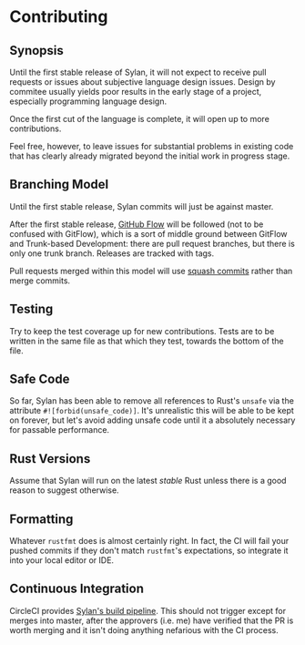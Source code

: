 # Contributing

## Synopsis

Until the first stable release of Sylan, it will not expect to receive pull
requests or issues about subjective language design issues. Design by commitee
usually yields poor results in the early stage of a project, especially
programming language design.

Once the first cut of the language is complete, it will open up to more
contributions.

Feel free, however, to leave issues for substantial problems in existing code
that has clearly already migrated beyond the initial work in progress stage.

## Branching Model

Until the first stable release, Sylan commits will just be against master.

After the first stable release, [GitHub
Flow](https://guides.github.com/introduction/flow/) will be followed (not to be
confused with GitFlow), which is a sort of middle ground between GitFlow and
Trunk-based Development: there are pull request branches, but there is only one
trunk branch. Releases are tracked with tags.

Pull requests merged within this model will use [squash
commits](https://github.blog/2016-04-01-squash-your-commits/) rather than merge
commits.

## Testing

Try to keep the test coverage up for new contributions. Tests are to be written
in the same file as that which they test, towards the bottom of the file.

## Safe Code

So far, Sylan has been able to remove all references to Rust's `unsafe` via the
attribute `#![forbid(unsafe_code)]`. It's unrealistic this will be able to be
kept on forever, but let's avoid adding unsafe code until it a absolutely
necessary for passable performance.

## Rust Versions

Assume that Sylan will run on the latest _stable_ Rust unless there is a good
reason to suggest otherwise.

## Formatting

Whatever `rustfmt` does is almost certainly right. In fact, the CI will fail
your pushed commits if they don't match `rustfmt`'s expectations, so integrate
it into your local editor or IDE.

## Continuous Integration

CircleCI provides [Sylan's build pipeline](https://circleci.com/gh/LouisJackman/sylan).
This should not trigger except for merges into master, after the approvers (i.e.
me) have verified that the PR is worth merging and it isn't doing anything nefarious
with the CI process.
